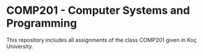 # COMP201 - Computer Systems and Programming

This repository includes all assignments of the class COMP201 given in Koç University.

